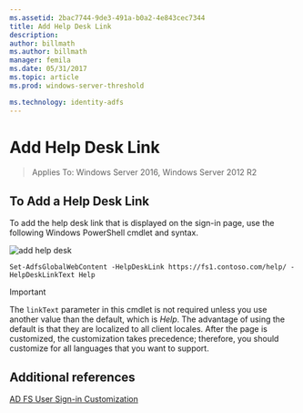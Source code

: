 ```yaml
---
ms.assetid: 2bac7744-9de3-491a-b0a2-4e843cec7344
title: Add Help Desk Link 
description:
author: billmath
ms.author: billmath
manager: femila
ms.date: 05/31/2017
ms.topic: article
ms.prod: windows-server-threshold

ms.technology: identity-adfs
---
```


# Add Help Desk Link 

>Applies To: Windows Server 2016, Windows Server 2012 R2


## To Add a Help Desk Link  
To add the help desk link that is displayed on the sign\-in page, use the following Windows PowerShell cmdlet and syntax.  

![add help desk](media/AD-FS-user-sign-in-customization/ADFS_Blue_Custom2.png)
  

`Set-AdfsGlobalWebContent -HelpDeskLink https://fs1.contoso.com/help/ -HelpDeskLinkText Help`  
 
  
> [!IMPORTANT]  
> The `linkText` parameter in this cmdlet is not required unless you use another value than the default, which is *Help*. The advantage of using the default is that they are localized to all client locales. After the page is customized, the customization takes precedence; therefore, you should customize for all languages that you want to support.  


## Additional references 
[AD FS User Sign-in Customization](AD-FS-user-sign-in-customization.md)  

